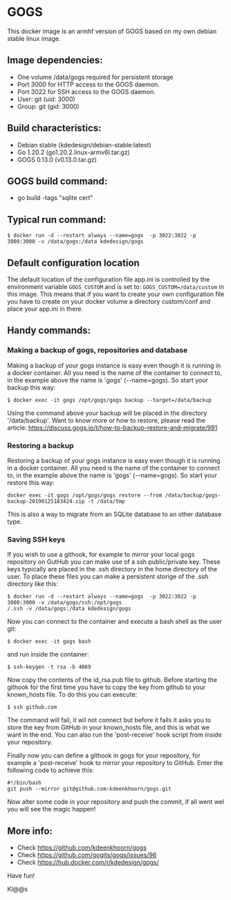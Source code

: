 # GOGS
This docker image is an armhf version of GOGS based on my own debian stable linux image.

## Image dependencies:
- One volume /data/gogs required for persistent storage
- Port 3000 for HTTP access to the GOGS daemon.
- Port 3022 for SSH access to the GOGS daemon.
- User: git (uid: 3000)
- Group: git (gid: 3000)


## Build characteristics:
- Debian stable (kdedesign/debian-stable:latest)
- Go 1.20.2 (go1.20.2.linux-armv6l.tar.gz)
- GOGS 0.13.0 (v0.13.0.tar.gz)

## GOGS build command:
- go build -tags "sqlite cert"

## Typical run command:
```
$ docker run -d --restart always --name=gogs  -p 3022:3022 -p 3000:3000 -v /data/gogs:/data kdedesign/gogs
```

## Default configuration location
The default location of the configuration file app.ini is controlled by the environment variable `GOGS_CUSTOM` and is set to: `GOGS_CUSTOM=/data/custom` in this image.
This means that if you want to create your own configuration file you have to create on your docker volume a directory custom/conf and place your app.ini in there.

## Handy commands:
### Making a backup of gogs, repositories and database
Making a backup of your gogs instance is easy even though it is running in a docker container. All you need is the name of the container to connect to, in the example above the name is 'gogs' (--name=gogs). So start your backup this way:

```
$ docker exec -it gogs /opt/gogs/gogs backup --target=/data/backup
```
Using the command above your backup will be placed in the directory '/data/backup'.
Want to know more or how to restore, please read the article: https://discuss.gogs.io/t/how-to-backup-restore-and-migrate/991

### Restoring a backup
Restoring a backup of your gogs instance is easy even though it is running in a docker container. All you need is the name of the container to connect to, in the example above the name is 'gogs' (--name=gogs). So start your restore this way:
```
docker exec -it gogs /opt/gogs/gogs restore --from /data/backup/gogs-backup-20190125183424.zip -t /data/tmp
```
This is also a way to migrate from an SQLite database to an other database type. 

### Saving SSH keys
If you wish to use a githook, for example to mirror your local gogs repository on GutHub you can make use of a ssh public/private key. These keys typically are placed in the .ssh directory in the home directory of the user.
To place these files you can make a persistent storige of the .ssh directory like this:
```
$ docker run -d --restart always --name=gogs  -p 3022:3022 -p 3000:3000 -v /data/gogs/ssh:/opt/gogs
/.ssh -v /data/gogs:/data kdedesign/gogs
```
Now you can connect to the container and execute a bash shell as the user git:
```
$ docker exec -it gogs bash
```
and run inside the container:
```
$ ssh-keygen -t rsa -b 4069
```
Now copy the contents of the id_rsa.pub file to github.
Before starting the githook for the first time you have to copy the key from github to your known_hosts file.
To do this you can execute:
```
$ ssh github.com
```
The command will fail, it wil not connect but before it fails it asks you to store the key from GitHub in your known_hosts file, and this is what we want in the end.
You can also run the 'post-receive' hook script from inside your repository.

Finally now you can define a githook in gogs for your repository, for example a 'post-receive' hook to mirror your repository to GitHub. Enter the following code to achieve this:
```
#!/bin/bash
git push --mirror git@github.com:kdeenkhoorn/gogs.git
```
Now alter some code in your repository and push the commit, if all went wel you will see the magic happen!

## More info:
- Check https://github.com/kdeenkhoorn/gogs
- Check https://github.com/gogits/gogs/issues/96
- Check https://hub.docker.com/r/kdedesign/gogs/

Have fun!

Kl@@s
